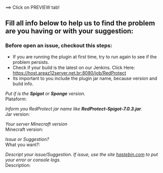 ==> Click on PREVIEW tab!

## Fill all info below to help us to find the problem are you having or with your suggestion:

### Before open an issue, checkout this steps:
* If you are running the plugin at first time, try to run again to see if the problem persists.
* Check if your build is the latest on our Jenkins. Click Here: <https://host.areaz12server.net.br:8080/job/RedProtect>
* Its important to you include the plugin jar name, because version and build info.

_Put if is the **Spigot** or **Sponge** version._  
Plataform:  

_Inform you RedProtect jar name like **RedProtect-Spigot-7.0.3.jar**._  
Jar version:  

_Your server Minecraft version_  
Minecraft version:  

_Issue or Suggestion?_  
What you want?:  

_Descript your issue/Suggestion. If issue, use the site [hastebin.com](https://hastebin.com/) to put your error or console logs._  
Description:  